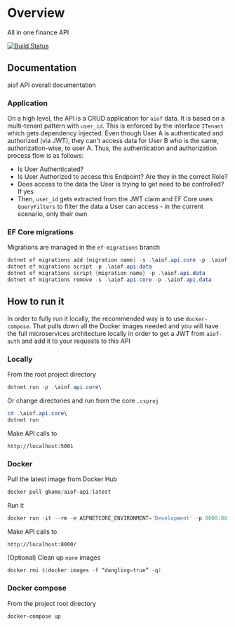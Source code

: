 # Overview

All in one finance API

[![Build Status](https://gkamacharov.visualstudio.com/gkama-cicd/_apis/build/status/kamacharovs.aiof-api?branchName=master)](https://gkamacharov.visualstudio.com/gkama-cicd/_build/latest?definitionId=20&branchName=master)

## Documentation

aiof API overall documentation

### Application

On a high level, the API is a CRUD application for `aiof` data. It is based on a multi-tenant pattern with `user_id`. This is enforced by the interface `ITenant` which gets dependency injected. Even though User A is authenticated and authorized (via JWT), they can't access data for User B who is the same, authorization-wise, to user A. Thus, the authentication and authorization process flow is as follows:

- Is User Authenticated?
- Is User Authorized to access this Endpoint? Are they in the correct Role?
- Does access to the data the User is trying to get need to be controlled? If yes
- Then, `user_id` gets extracted from the JWT claim and EF Core uses `QueryFilters` to filter the data a User can access - in the current scenario, only their own

### EF Core migrations

Migrations are managed in the `ef-migrations` branch

```powershell
dotnet ef migrations add {migration name} -s .\aiof.api.core -p .\aiof.api.data
dotnet ef migrations script -p .\aiof.api.data
dotnet ef migrations script {migration name} -p .\aiof.api.data
dotnet ef migrations remove -s .\aiof.api.core -p .\aiof.api.data
```

## How to run it

In order to fully run it locally, the recommended way is to use `docker-compose`. That pulls down all the Docker images needed and you will have the full microservices architecture locally in order to get a JWT from `aiof-auth` and add it to your requests to this API

### Locally

From the root project directory

```powershell
dotnet run -p .\aiof.api.core\
```

Or change directories and run from the core `.csproj`

```powershell
cd .\aiof.api.core\
dotnet run
```

Make API calls to

```text
http://localhost:5001
```

### Docker

Pull the latest image from Docker Hub

```powershell
docker pull gkama/aiof-api:latest
```

Run it

```powershell
docker run -it --rm -e ASPNETCORE_ENVIRONMENT='Development' -p 8000:80 gkama/aiof-api:latest
```

Make API calls to

```text
http://localhost:8000/
```

(Optional) Clean up `none` images

```powershell
docker rmi $(docker images -f “dangling=true” -q)
```

### Docker compose

From the project root directory

```powershell
docker-compose up
```
